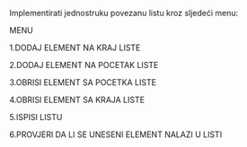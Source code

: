 Implementirati jednostruku povezanu listu kroz sljedeći menu:

MENU

1.DODAJ ELEMENT NA KRAJ LISTE

2.DODAJ ELEMENT NA POCETAK LISTE

3.OBRISI ELEMENT SA POCETKA LISTE

4.OBRISI ELEMENT SA KRAJA LISTE

5.ISPISI LISTU

6.PROVJERI DA LI SE UNESENI ELEMENT NALAZI U LISTI